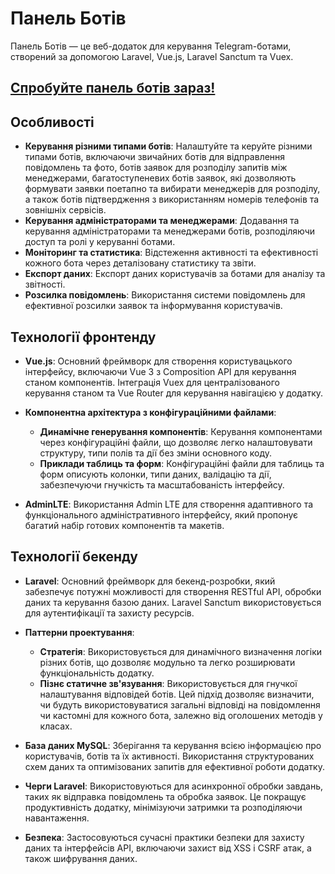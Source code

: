 # Панель Ботів

Панель Ботів — це веб-додаток для керування Telegram-ботами, створений за допомогою Laravel, Vue.js, Laravel Sanctum та Vuex.

## [Спробуйте панель ботів зараз!](https://www.calories365.space)

## Особливості

- **Керування різними типами ботів**: Налаштуйте та керуйте різними типами ботів, включаючи звичайних ботів для відправлення повідомлень та фото, ботів заявок для розподілу запитів між менеджерами, багатоступеневих ботів заявок, які дозволяють формувати заявки поетапно та вибирати менеджерів для розподілу, а також ботів підтвердження з використанням номерів телефонів та зовнішніх сервісів.
- **Керування адміністраторами та менеджерами**: Додавання та керування адміністраторами та менеджерами ботів, розподіляючи доступ та ролі у керуванні ботами.
- **Моніторинг та статистика**: Відстеження активності та ефективності кожного бота через деталізовану статистику та звіти.
- **Експорт даних**: Експорт даних користувачів за ботами для аналізу та звітності.
- **Розсилка повідомлень**: Використання системи повідомлень для ефективної розсилки заявок та інформування користувачів.

## Технології фронтенду

- **Vue.js**: Основний фреймворк для створення користувацького інтерфейсу, включаючи Vue 3 з Composition API для керування станом компонентів. Інтеграція Vuex для централізованого керування станом та Vue Router для керування навігацією у додатку.

- **Компонентна архітектура з конфігураційними файлами**:
    - **Динамічне генерування компонентів**: Керування компонентами через конфігураційні файли, що дозволяє легко налаштовувати структуру, типи полів та дії без зміни основного коду.
    - **Приклади таблиць та форм**: Конфігураційні файли для таблиць та форм описують колонки, типи даних, валідацію та дії, забезпечуючи гнучкість та масштабованість інтерфейсу.

- **AdminLTE**: Використання Admin LTE для створення адаптивного та функціонального адміністративного інтерфейсу, який пропонує багатий набір готових компонентів та макетів.

## Технології бекенду

- **Laravel**: Основний фреймворк для бекенд-розробки, який забезпечує потужні можливості для створення RESTful API, обробки даних та керування базою даних. Laravel Sanctum використовується для аутентифікації та захисту ресурсів.

- **Паттерни проектування**:
    - **Стратегія**: Використовується для динамічного визначення логіки різних ботів, що дозволяє модульно та легко розширювати функціональність додатку.
    - **Пізнє статичне зв'язування**: Використовується для гнучкої налаштування відповідей ботів. Цей підхід дозволяє визначити, чи будуть використовуватися загальні відповіді на повідомлення чи кастомні для кожного бота, залежно від оголошених методів у класах.

- **База даних MySQL**: Зберігання та керування всією інформацією про користувачів, ботів та їх активності. Використання структурованих схем даних та оптимізованих запитів для ефективної роботи додатку.

- **Черги Laravel**: Використовуються для асинхронної обробки завдань, таких як відправка повідомлень та обробка заявок. Це покращує продуктивність додатку, мінімізуючи затримки та розподіляючи навантаження.

- **Безпека**: Застосовуються сучасні практики безпеки для захисту даних та інтерфейсів API, включаючи захист від XSS і CSRF атак, а також шифрування даних.
